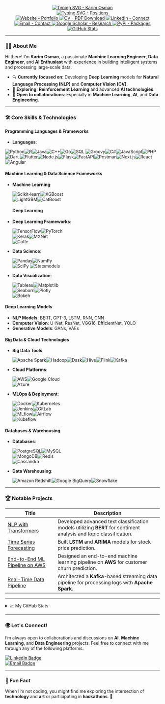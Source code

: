 <p align="center">
  <a href="https://github.com/karimosman89">
    <img src="https://readme-typing-svg.demolab.com?font=Georgia&size=32&duration=2000&pause=100&color=F1C40F&lines=Karim+Osman" alt="Typing SVG - Karim Osman" />
  </a>
  <br/>
  <a href="https://github.com/karimosman89">
    <img src="https://readme-typing-svg.demolab.com?font=Georgia&size=18&duration=2000&pause=100&multiline=true&width=500&height=80&colors=2ECC71,3498DB,E74C3C,9B59B6,F1C40F,28B463&lines=Machine+Learning+Engineer+|+Data+Engineer+|+AI+Engineer;Data+Scientist+|+DevOps" alt="Typing SVG - Positions" />
  </a>

  <br/>
  <a href="https://kosman.streamlit.app">
     <img src="https://img.shields.io/badge/Website-Karim%20Osman's%20Portfolio-4CAF50?style=flat&logo=google-chrome&logoColor=white" alt="Website - Portfolio">
</a>
<a href="https://drive.google.com/file/d/18SLECTaOP9vgHKqGrgRdVotPRWu_V7nZ/preview">
    <img src="https://img.shields.io/badge/CV-Download-FF0000?style=flat&logo=adobe-acrobat-reader&logoColor=white" alt="CV - PDF Download">
</a>
<a href="https://www.linkedin.com/in/karimosman89/">
    <img src="https://img.shields.io/badge/LinkedIn-Connect-blue?style=flat&logo=linkedin&logoColor=white" alt="LinkedIn - Connect">
</a>
<a href="mailto:karim.programmer2020@gmail.com">
    <img src="https://img.shields.io/badge/Email-Contact-FF5722?style=flat&logo=gmail&logoColor=white" alt="Email - Contact">
</a>
<a href="https://scholar.google.com/citations?user=pwlwbecAAAAJ&hl=en&authuser=1&oi=sra" target="_blank">
    <img src="https://img.shields.io/badge/Google%20Scholar-Research-0181FF?style=flat&logo=google-scholar&logoColor=white" alt="Google Scholar - Research">
</a>
<a href="https://pypi.org/user/karimosman89/">
    <img src="https://img.shields.io/badge/PyPi-Packages-4B8BBE?style=flat&logo=pypi&logoColor=white" alt="PyPi - Packages">
</a>
  <a href="https://github.com/karimosman89">
      <img src="https://github-stats-alpha.vercel.app/api?username=karimosman89&cc=22272e&tc=37BCF6&ic=fff&bc=0000" alt="GitHub Stats">
</a>
</p>

---

### 👨‍💻 About Me

Hi there! I’m **Karim Osman**, a passionate **Machine Learning Engineer**, **Data Engineer**, and **AI Enthusiast** with experience in building intelligent systems and processing large-scale data. 

- 🔍 **Currently focused on**: Developing **Deep Learning** models for **Natural Language Processing (NLP)** and **Computer Vision (CV)**.
- 📖 **Exploring**: **Reinforcement Learning** and advanced **AI technologies**.
- 🤝 **Open to collaborations**: Especially in **Machine Learning**, **AI**, and **Data Engineering**.

---

### 🛠️ Core Skills & Technologies

#### **Programming Languages & Frameworks**
- **Languages**:

  
<img src="https://img.shields.io/badge/Python-3776AB?style=flat&logo=python&logoColor=white" alt="Python" /><img src="https://img.shields.io/badge/R-276DC3?style=flat&logo=r&logoColor=white" alt="R" /><img src="https://img.shields.io/badge/Java-007396?style=flat&logo=java&logoColor=white" alt="Java" /><img src="https://img.shields.io/badge/C%2B%2B-00599C?style=flat&logo=c%2B%2B&logoColor=white" alt="C++" /><img src="https://img.shields.io/badge/Go-00ADD8?style=flat&logo=go&logoColor=white" alt="Go" /><img src="https://img.shields.io/badge/SQL-4479A1?style=flat&logo=mysql&logoColor=white" alt="SQL" />  <img src="https://img.shields.io/badge/Groovy-4298B8?style=flat&logo=gradle&logoColor=white" alt="Groovy" /><img src="https://img.shields.io/badge/C%23-239120?style=flat&logo=csharp&logoColor=white" alt="C#" /><img src="https://img.shields.io/badge/JavaScript-F7DF1E?style=flat&logo=javascript&logoColor=white" alt="JavaScript" /><img src="https://img.shields.io/badge/PHP-777BB4?style=flat&logo=php&logoColor=white" alt="PHP" /><img src="https://img.shields.io/badge/Dart-0175C2?style=flat&logo=dart&logoColor=white" alt="Dart" /> <img src="https://img.shields.io/badge/Flutter-02569B?style=flat&logo=flutter&logoColor=white" alt="Flutter" /><img src="https://img.shields.io/badge/Node.js-339933?style=flat&logo=node.js&logoColor=white" alt="Node.js" /><img src="https://img.shields.io/badge/Flask-000000?style=flat&logo=flask&logoColor=white" alt="Flask" /><img src="https://img.shields.io/badge/FastAPI-009688?style=flat&logo=fastapi&logoColor=white" alt="FastAPI" /><img src="https://img.shields.io/badge/Postman-FF6C37?style=flat&logo=postman&logoColor=white" alt="Postman" /><img src="https://img.shields.io/badge/Next.js-000000?style=flat&logo=next.js&logoColor=white" alt="Next.js" /><img src="https://img.shields.io/badge/React-61DAFB?style=flat&logo=react&logoColor=black" alt="React" /><img src="https://img.shields.io/badge/Angular-DD0031?style=flat&logo=angular&logoColor=white" alt="Angular" />


#### **Machine Learning & Data Science Frameworks**
- **Machine Learning**:
  
   ![Scikit-learn](https://img.shields.io/badge/Scikit--Learn-F7931E?style=flat&logo=scikit-learn&logoColor=white)![XGBoost](https://img.shields.io/badge/XGBoost-FF7F0E?style=flat&logo=xgboost&logoColor=white)  
   ![LightGBM](https://img.shields.io/badge/LightGBM-72BD2F?style=flat&logo=lightgbm&logoColor=white)![CatBoost](https://img.shields.io/badge/CatBoost-00C0B5?style=flat&logo=catboost&logoColor=white)
  #### **Deep Learning**
- **Deep Learning Frameworks**:
   
  ![TensorFlow](https://img.shields.io/badge/TensorFlow-FF6F00?style=flat&logo=tensorflow&logoColor=white)![PyTorch](https://img.shields.io/badge/PyTorch-EE4C2C?style=flat&logo=pytorch&logoColor=white)  
  ![Keras](https://img.shields.io/badge/Keras-D00000?style=flat&logo=keras&logoColor=white)![MXNet](https://img.shields.io/badge/Apache%20MXNet-009C4D?style=flat&logo=apache-mxnet&logoColor=white)  
  ![Caffe](https://img.shields.io/badge/Caffe-FF4C00?style=flat&logo=caffe&logoColor=white)
- **Data Science**:
  
    ![Pandas](https://img.shields.io/badge/Pandas-150458?style=flat&logo=pandas&logoColor=white)![NumPy](https://img.shields.io/badge/NumPy-013243?style=flat&logo=numpy&logoColor=white)  
    ![SciPy](https://img.shields.io/badge/SciPy-8E7CC3?style=flat&logo=scipy&logoColor=white) ![Statsmodels](https://img.shields.io/badge/Statsmodels-3477A7?style=flat&logo=statsmodels&logoColor=white)
  
- **Data Visualization**:
  
    ![Tableau](https://img.shields.io/badge/Tableau-E97627?style=flat&logo=tableau&logoColor=white)![Matplotlib](https://img.shields.io/badge/Matplotlib-11557C?style=flat&logo=matplotlib&logoColor=white)  
    ![Seaborn](https://img.shields.io/badge/Seaborn-009EAA?style=flat&logo=seaborn&logoColor=white)![Plotly](https://img.shields.io/badge/Plotly-3A4F97?style=flat&logo=plotly&logoColor=white)  
    ![Bokeh](https://img.shields.io/badge/Bokeh-9A2C2C?style=flat&logo=bokeh&logoColor=white)

#### **Deep Learning Models**
- **NLP Models**: BERT, GPT-3, LSTM, RNN, CNN
- **Computer Vision**: U-Net, ResNet, VGG16, EfficientNet, YOLO
- **Generative Models**: GANs, VAEs

#### **Big Data & Cloud Technologies**
- **Big Data Tools**:
  
   ![Apache Spark](https://img.shields.io/badge/Apache%20Spark-E25A1C?style=flat&logo=apache-spark&logoColor=white)![Hadoop](https://img.shields.io/badge/Hadoop-66CCFF?style=flat&logo=hadoop&logoColor=white)![Dask](https://img.shields.io/badge/Dask-1795BB?style=flat&logo=dask&logoColor=white)![Hive](https://img.shields.io/badge/Apache%20Hive-FDEE21?style=flat&logo=apache-hive&logoColor=black)![Flink](https://img.shields.io/badge/Apache%20Flink-00B3A6?style=flat&logo=apache-flink&logoColor=white)![Kafka](https://img.shields.io/badge/Apache%20Kafka-231F20?style=flat&logo=apache-kafka&logoColor=white)

  
- **Cloud Platforms**:
  
   ![AWS](https://img.shields.io/badge/AWS-232F3E?style=flat&logo=amazonaws&logoColor=white)![Google Cloud](https://img.shields.io/badge/Google%20Cloud-4285F4?style=flat&logo=google-cloud&logoColor=white)  
   ![Azure](https://img.shields.io/badge/Microsoft%20Azure-0089D6?style=flat&logo=microsoftazure&logoColor=white)
- **MLOps & Deployment**:

   ![Docker](https://img.shields.io/badge/Docker-2496ED?style=flat&logo=docker&logoColor=white)![Kubernetes](https://img.shields.io/badge/Kubernetes-326CE5?style=flat&logo=kubernetes&logoColor=white)  
   ![Jenkins](https://img.shields.io/badge/Jenkins-D24939?style=flat&logo=jenkins&logoColor=white)![GitLab](https://img.shields.io/badge/GitLab-FCA121?style=flat&logo=gitlab&logoColor=white)  
   ![MLflow](https://img.shields.io/badge/MLflow-5B2C6F?style=flat&logo=mlflow&logoColor=white)![Airflow](https://img.shields.io/badge/Airflow-17A4B8?style=flat&logo=apache-airflow&logoColor=white)  
   ![Kubeflow](https://img.shields.io/badge/Kubeflow-FF8A00?style=flat&logo=kubeflow&logoColor=white)

#### **Databases & Warehousing**
- **Databases**:
  
  ![PostgreSQL](https://img.shields.io/badge/PostgreSQL-4169E1?style=flat&logo=postgresql&logoColor=white)![MySQL](https://img.shields.io/badge/MySQL-4479A1?style=flat&logo=mysql&logoColor=white)  
  ![MongoDB](https://img.shields.io/badge/MongoDB-47A248?style=flat&logo=mongodb&logoColor=white)![Redis](https://img.shields.io/badge/Redis-DC382D?style=flat&logo=redis&logoColor=white)  
  ![Cassandra](https://img.shields.io/badge/Apache%20Cassandra-1287B1?style=flat&logo=apache-cassandra&logoColor=white)

- **Data Warehousing**:
  
  ![Amazon Redshift](https://img.shields.io/badge/Amazon%20Redshift-000000?style=flat&logo=amazonredshift&logoColor=white)![Google BigQuery](https://img.shields.io/badge/Google%20BigQuery-4285F4?style=flat&logo=googlebigquery&logoColor=white)![Snowflake](https://img.shields.io/badge/Snowflake-004B87?style=flat&logo=snowflake&logoColor=white)
---

### 🏆 Notable Projects

| Title | Description |
|-------|-------------|
| [NLP with Transformers](https://github.com/karimosman89/NLP-with-Transformers) | Developed advanced text classification models utilizing **BERT** for sentiment analysis and topic classification. |
| [Time Series Forecasting](https://github.com/karimosman89/time-series) | Built **LSTM** and **ARIMA** models for stock price prediction. |
| [End-to-End ML Pipeline on AWS](https://github.com/karimosman89/ML-Pipeline-AWS) | Designed an end-to-end machine learning pipeline on **AWS** for customer churn prediction. |
| [Real-Time Data Pipeline](https://github.com/karimosman89/Data-Pipeline) | Architected a **Kafka**-based streaming data pipeline for processing logs with **Apache Spark**. |

---

<details>
<summary>📈 My GitHub Stats</summary>
<br>
  
  ![](https://github-profile-summary-cards.vercel.app/api/cards/profile-details?username=karimosman89&theme=dracula)  
  
  ![](https://github-profile-summary-cards.vercel.app/api/cards/repos-per-language?username=karimosman89&theme=dracula)  
  
  [![Top languages](https://github-readme-mwendwa.vercel.app/api/top-langs/?username=karimosman89&layout=compact&count_private=true&theme=blue-green&title_color=00b3ff)](#)  
  
  [![Karim's current streak](https://streak-stats.demolab.com/?user=karimosman89&count_private=true&theme=blue-green&title_color=00b3ff)](#)
  
</details>

---

### 🌍 Let's Connect!

I’m always open to collaborations and discussions on **AI**, **Machine Learning**, and **Data Engineering** projects. Feel free to connect with me through any of the following platforms:

[![LinkedIn Badge](https://img.shields.io/badge/LinkedIn-Karim%20Osman-blue?style=flat&logo=linkedin)](https://linkedin.com/in/karimosman89)  
[![Email Badge](https://img.shields.io/badge/Email-karim.programmer2020@gmail.com-red?style=flat&logo=gmail)](mailto:karim.programmer2020@gmail.com)

---

### 🌟 Fun Fact

When I’m not coding, you might find me exploring the intersection of **technology** and **art** or participating in **hackathons**. 🚀

